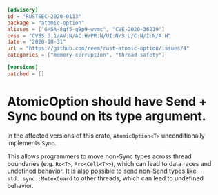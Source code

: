 ```toml
[advisory]
id = "RUSTSEC-2020-0113"
package = "atomic-option"
aliases = ["GHSA-8gf5-q9p9-wvmc", "CVE-2020-36219"]
cvss = "CVSS:3.1/AV:N/AC:H/PR:N/UI:N/S:U/C:N/I:N/A:H"
date = "2020-10-31"
url = "https://github.com/reem/rust-atomic-option/issues/4"
categories = ["memory-corruption", "thread-safety"]

[versions]
patched = []
```

# AtomicOption should have Send + Sync bound on its type argument.

In the affected versions of this crate,
`AtomicOption<T>` unconditionally implements `Sync`.

This allows programmers to move non-Sync types across thread boundaries (e.g. `Rc<T>`, `Arc<Cell<T>>`), which can lead to data races and undefined behavior. 
It is also possible to send non-Send types like `std::sync::MutexGuard` to other threads, which can lead to undefined behavior.
